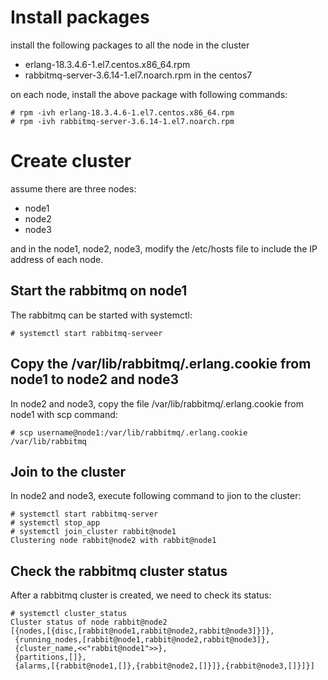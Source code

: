 # Install packages

install the following packages to all the node in the cluster

- erlang-18.3.4.6-1.el7.centos.x86_64.rpm
- rabbitmq-server-3.6.14-1.el7.noarch.rpm in the centos7

on each node, install the above package with following commands:

```shell
# rpm -ivh erlang-18.3.4.6-1.el7.centos.x86_64.rpm
# rpm -ivh rabbitmq-server-3.6.14-1.el7.noarch.rpm
```

# Create cluster

assume there are three nodes:

- node1
- node2
- node3


and in the node1, node2, node3, modify the /etc/hosts file to include the IP address of each node.

## Start the rabbitmq on node1

The rabbitmq can be started with systemctl:

```shell
# systemctl start rabbitmq-serveer
```

## Copy the /var/lib/rabbitmq/.erlang.cookie from node1 to node2 and node3

In node2 and node3, copy the file /var/lib/rabbitmq/.erlang.cookie from node1 with scp command:

```shell
# scp username@node1:/var/lib/rabbitmq/.erlang.cookie /var/lib/rabbitmq
```

## Join to the cluster

In node2 and node3, execute following command to jion to the cluster:

```shell
# systemctl start rabbitmq-server
# systemctl stop_app
# systemctl join_cluster rabbit@node1
Clustering node rabbit@node2 with rabbit@node1
```

## Check the rabbitmq cluster status

After a rabbitmq cluster is created, we need to check its status:

```shell
# systemctl cluster_status
Cluster status of node rabbit@node2
[{nodes,[{disc,[rabbit@node1,rabbit@node2,rabbit@node3]}]},
 {running_nodes,[rabbit@node1,rabbit@node2,rabbit@node3]},
 {cluster_name,<<"rabbit@node1">>},
 {partitions,[]},
 {alarms,[{rabbit@node1,[]},{rabbit@node2,[]}]},{rabbit@node3,[]}]}]

```
